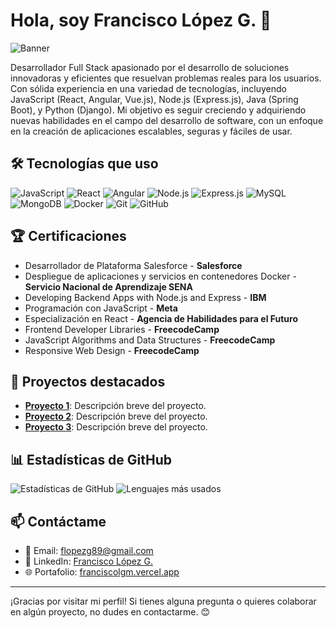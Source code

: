 # Hola, soy Francisco López G. 👋

![Banner](https://raw.githubusercontent.com/tuusuario/tuusuario/main/banner.png)

Desarrollador Full Stack apasionado por el desarrollo de soluciones innovadoras y eficientes que resuelvan problemas reales para los usuarios. Con sólida experiencia en una variedad de tecnologías, incluyendo JavaScript (React, Angular, Vue.js), Node.js (Express.js), Java (Spring Boot), y Python (Django). Mi objetivo es seguir creciendo y adquiriendo nuevas habilidades en el campo del desarrollo de software, con un enfoque en la creación de aplicaciones escalables, seguras y fáciles de usar.

## 🛠️ Tecnologías que uso

![JavaScript](https://img.shields.io/badge/-JavaScript-F7DF1E?logo=javascript&logoColor=black)
![React](https://img.shields.io/badge/-React-61DAFB?logo=react&logoColor=black)
![Angular](https://img.shields.io/badge/-Angular-DD0031?logo=angular&logoColor=white)
![Node.js](https://img.shields.io/badge/-Node.js-339933?logo=node.js&logoColor=white)
![Express.js](https://img.shields.io/badge/-Express.js-000000?logo=express&logoColor=white)
![MySQL](https://img.shields.io/badge/-MySQL-4479A1?logo=mysql&logoColor=white)
![MongoDB](https://img.shields.io/badge/-MongoDB-47A248?logo=mongodb&logoColor=white)
![Docker](https://img.shields.io/badge/-Docker-2496ED?logo=docker&logoColor=white)
![Git](https://img.shields.io/badge/-Git-F05032?logo=git&logoColor=white)
![GitHub](https://img.shields.io/badge/-GitHub-181717?logo=github&logoColor=white)

## 🏆 Certificaciones

- Desarrollador de Plataforma Salesforce - **Salesforce**
- Despliegue de aplicaciones y servicios en contenedores Docker - **Servicio Nacional de Aprendizaje SENA**
- Developing Backend Apps with Node.js and Express - **IBM**
- Programación con JavaScript - **Meta**
- Especialización en React - **Agencia de Habilidades para el Futuro**
- Frontend Developer Libraries - **FreecodeCamp**
- JavaScript Algorithms and Data Structures - **FreecodeCamp**
- Responsive Web Design - **FreecodeCamp** 

## 📂 Proyectos destacados

- **[Proyecto 1](https://github.com/tuusuario/proyecto1)**: Descripción breve del proyecto.
- **[Proyecto 2](https://github.com/tuusuario/proyecto2)**: Descripción breve del proyecto.
- **[Proyecto 3](https://github.com/tuusuario/proyecto3)**: Descripción breve del proyecto.

## 📊 Estadísticas de GitHub

![Estadísticas de GitHub](https://github-readme-stats.vercel.app/api?username=FranciscoLGM&show_icons=true&theme=dark)
![Lenguajes más usados](https://github-readme-stats.vercel.app/api/top-langs/?username=FranciscoLGM&layout=compact&theme=dark)

## 📫 Contáctame

- 📧 Email: flopezg89@gmail.com
- 💼 LinkedIn: [Francisco López G.](https://linkedin.com/in/francisco-lopez-garciamayorga)
- 🌐 Portafolio: [franciscolgm.vercel.app](https://franciscolgm.vercel.app)

---

¡Gracias por visitar mi perfil! Si tienes alguna pregunta o quieres colaborar en algún proyecto, no dudes en contactarme. 😊
